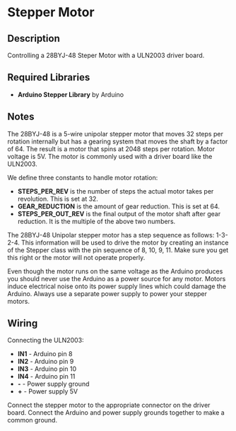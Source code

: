 # Stepper Motor

## Description

Controlling a 28BYJ-48 Steper Motor with a ULN2003 driver board.

## Required Libraries

- **Arduino Stepper Library** by Arduino

## Notes

The 28BYJ-48 is a 5-wire unipolar stepper motor that moves 32 steps per rotation internally but has a gearing system that moves the shaft by a factor of 64. The result is a motor that spins at 2048 steps per rotation. Motor voltage is 5V. The motor is commonly used with a driver board like the ULN2003.

We define three constants to handle motor rotation:

- **STEPS_PER_REV** is the number of steps the actual motor takes per revolution. This is set at 32.
- **GEAR_REDUCTION** is the amount of gear reduction. This is set at 64.
- **STEPS_PER_OUT_REV** is the final output of the motor shaft after gear reduction. It is the multiple of the above two numbers.

The 28BYJ-48 Unipolar stepper motor has a step sequence as follows: 1-3-2-4. This information will be used to drive the motor by creating an instance of the Stepper class with the pin sequence of 8, 10, 9, 11. Make sure you get this right or the motor will not operate properly.

Even though the motor runs on the same voltage as the Arduino produces you should never use the Arduino as a power source for any motor. Motors induce electrical noise onto its power supply lines which could damage the Arduino. Always use a separate power supply to power your stepper motors.

## Wiring

Connecting the ULN2003:

- **IN1** - Arduino pin 8
- **IN2** - Arduino pin 9
- **IN3** - Arduino pin 10
- **IN4** - Arduino pin 11
- **-** - Power supply ground
- **+** - Power supply 5V

Connect the stepper motor to the appropriate connector on the driver board. Connect the Arduino and power supply grounds together to make a common ground.
